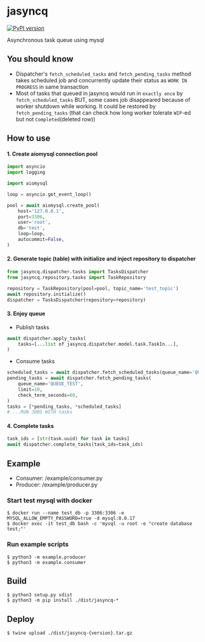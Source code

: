 # jasyncq
[![PyPI version](https://badge.fury.io/py/jasyncq.svg)](https://badge.fury.io/py/jasyncq)

Asynchronous task queue using mysql

## You should know

- Dispatcher's `fetch_scheduled_tasks` and `fetch_pending_tasks` method takes scheduled job and concurrently update their status as `WORK IN PROGRESS` in same transaction
- Most of tasks that queued in jasyncq would run in `exactly once` by `fetch_scheduled_tasks` BUT, some cases job disappeared because of worker shutdown while working. It could be restored by `fetch_pending_tasks` (that can check how long worker tolerate `WIP`-ed but not `Completed`(deleted row))


## How to use

#### 1. Create aiomysql connection pool
```python
import asyncio
import logging

import aiomysql

loop = asyncio.get_event_loop()

pool = await aiomysql.create_pool(
    host='127.0.0.1',
    port=3306,
    user='root',
    db='test',
    loop=loop,
    autocommit=False,
)
```

#### 2. Generate topic (table) with initialize and inject repository to dispatcher
```python
from jasyncq.dispatcher.tasks import TasksDispatcher
from jasyncq.repository.tasks import TaskRepository

repository = TaskRepository(pool=pool, topic_name='test_topic')
await repository.initialize()
dispatcher = TasksDispatcher(repository=repository)
```

#### 3. Enjoy queue
- Publish tasks

```python
await dispatcher.apply_tasks(
    tasks=[...list of jasyncq.dispatcher.model.task.TaskIn...],
)
```
- Consume tasks
```python
scheduled_tasks = await dispatcher.fetch_scheduled_tasks(queue_name='QUEUE_TEST', limit=10)
pending_tasks = await dispatcher.fetch_pending_tasks(
    queue_name='QUEUE_TEST',
    limit=10,
    check_term_seconds=60,
)
tasks = [*pending_tasks, *scheduled_tasks]
# ...RUN JOBS WITH tasks
```

#### 4. Complete tasks
```python
task_ids = [str(task.uuid) for task in tasks]
await dispatcher.complete_tasks(task_ids=task_ids)
```

## Example
- Consumer: /example/consumer.py
- Producer: /example/producer.py

### Start test mysql with docker
```
$ docker run --name test_db -p 3306:3306 -e MYSQL_ALLOW_EMPTY_PASSWORD=true -d mysql:8.0.17
$ docker exec -it test_db bash -c 'mysql -u root -e "create database test;"'
```

### Run example scripts
```
$ python3 -m example.producer
$ python3 -m example.consumer
```


## Build
```
$ python3 setup.py sdist
$ python3 -m pip install ./dist/jasyncq-*
```

## Deploy
```
$ twine upload ./dist/jasyncq-{version}.tar.gz
```

